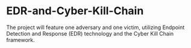 # EDR-and-Cyber-Kill-Chain
The project will feature one adversary and one victim, utilizing Endpoint Detection and Response (EDR) technology and the Cyber Kill Chain framework.
